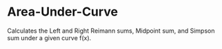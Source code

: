 # Area-Under-Curve
Calculates the Left and Right Reimann sums, Midpoint sum, and Simpson sum under a given curve f(x).
